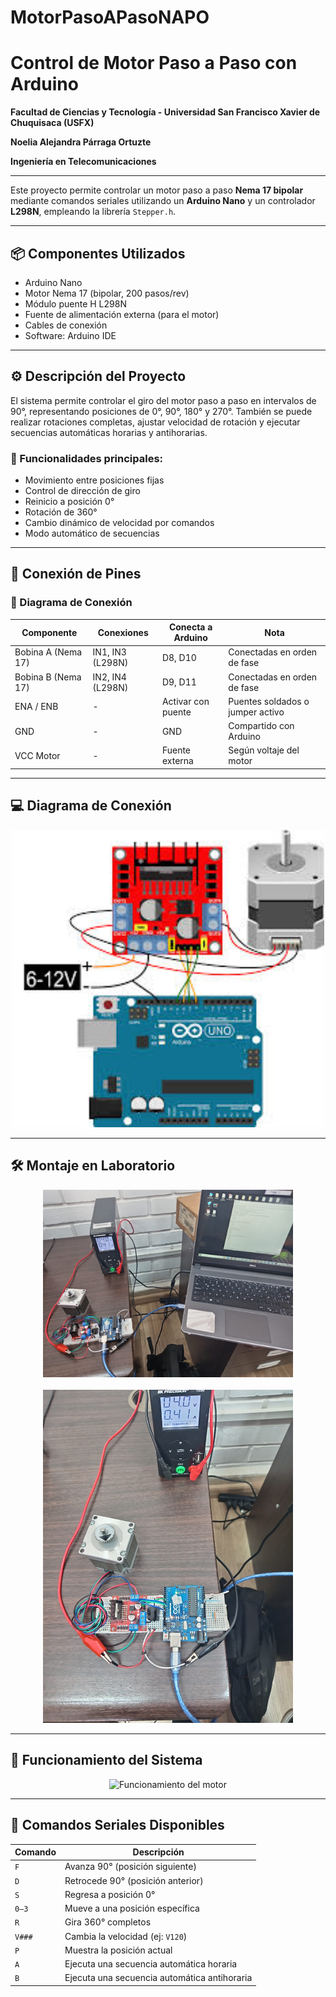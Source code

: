 # MotorPasoAPasoNAPO
# Control de Motor Paso a Paso con Arduino

**Facultad de Ciencias y Tecnología - Universidad San Francisco Xavier de Chuquisaca (USFX)**

**Noelia Alejandra Párraga Ortuzte**  

**Ingeniería en Telecomunicaciones**  

---

Este proyecto permite controlar un motor paso a paso **Nema 17 bipolar** mediante comandos seriales utilizando un **Arduino Nano** y un controlador **L298N**, empleando la librería `Stepper.h`.

---

## 📦 Componentes Utilizados

- Arduino Nano  
- Motor Nema 17 (bipolar, 200 pasos/rev)  
- Módulo puente H L298N  
- Fuente de alimentación externa (para el motor)  
- Cables de conexión  
- Software: Arduino IDE  

---

## ⚙️ Descripción del Proyecto

El sistema permite controlar el giro del motor paso a paso en intervalos de 90°, representando posiciones de 0°, 90°, 180° y 270°. También se puede realizar rotaciones completas, ajustar velocidad de rotación y ejecutar secuencias automáticas horarias y antihorarias.

### 🔧 Funcionalidades principales:

- Movimiento entre posiciones fijas  
- Control de dirección de giro  
- Reinicio a posición 0°  
- Rotación de 360°  
- Cambio dinámico de velocidad por comandos  
- Modo automático de secuencias  

---

## 🔌 Conexión de Pines

### 🧾 Diagrama de Conexión

| Componente         | Conexiones     | Conecta a Arduino | Nota                             |
|--------------------|----------------|-------------------|----------------------------------|
| Bobina A (Nema 17) | IN1, IN3 (L298N)| D8, D10           | Conectadas en orden de fase      |
| Bobina B (Nema 17) | IN2, IN4 (L298N)| D9, D11           | Conectadas en orden de fase      |
| ENA / ENB          | -              | Activar con puente| Puentes soldados o jumper activo |
| GND                | -              | GND               | Compartido con Arduino           |
| VCC Motor          | -              | Fuente externa    | Según voltaje del motor          |

---

## 💻 Diagrama de Conexión

<p align="center">
  <img src="assets/Diagrama.jfif" alt="Diagrama de conexión" width="500"/>
</p>

---

## 🛠️ Montaje en Laboratorio

<p align="center">
  <img src="assets/Montaje.jpeg" alt="Montaje físico" width="400"/>
  <br><br>
  <img src="assets/Armado.jpeg" alt="Vista del armado" width="400"/>
</p>

---

## 🔁 Funcionamiento del Sistema

<p align="center">
  <img src="assets/Funcionamiento.gif" alt="Funcionamiento del motor" width="500"/>
</p>

---

## 🧪 Comandos Seriales Disponibles

| Comando | Descripción                            |
|---------|----------------------------------------|
| `F`     | Avanza 90° (posición siguiente)        |
| `D`     | Retrocede 90° (posición anterior)      |
| `S`     | Regresa a posición 0°                  |
| `0–3`   | Mueve a una posición específica        |
| `R`     | Gira 360° completos                    |
| `V###`  | Cambia la velocidad (ej: `V120`)       |
| `P`     | Muestra la posición actual             |
| `A`     | Ejecuta una secuencia automática horaria    |
| `B`     | Ejecuta una secuencia automática antihoraria|

